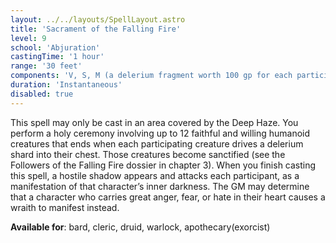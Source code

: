 ```yaml
---
layout: ../../layouts/SpellLayout.astro
title: 'Sacrament of the Falling Fire'
level: 9
school: 'Abjuration'
castingTime: '1 hour'
range: '30 feet'
components: 'V, S, M (a delerium fragment worth 100 gp for each participating creature, which the spell consumes)'
duration: 'Instantaneous'
disabled: true
---
```


This spell may only be cast in an area covered by the Deep Haze.
You perform a holy ceremony involving up to 12 faithful and willing humanoid creatures that ends when each participating creature drives a delerium shard into their chest. Those creatures become sanctified (see the Followers of the Falling Fire dossier in chapter 3).
When you finish casting this spell, a hostile shadow appears and attacks each participant, as a manifestation of that character’s inner darkness. The GM may determine that a character who carries great anger, fear, or hate in their heart causes a wraith to manifest instead.

**Available for**: bard, cleric, druid, warlock, apothecary(exorcist)